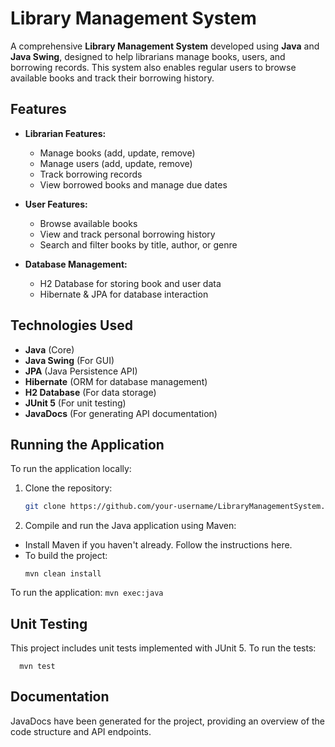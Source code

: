 # Library Management System

A comprehensive **Library Management System** developed using **Java** and **Java Swing**, designed to help librarians manage books, users, and borrowing records. This system also enables regular users to browse available books and track their borrowing history.

## Features

- **Librarian Features:**
  - Manage books (add, update, remove)
  - Manage users (add, update, remove)
  - Track borrowing records
  - View borrowed books and manage due dates

- **User Features:**
  - Browse available books
  - View and track personal borrowing history
  - Search and filter books by title, author, or genre

- **Database Management:**
  - H2 Database for storing book and user data
  - Hibernate & JPA for database interaction

## Technologies Used

- **Java** (Core)
- **Java Swing** (For GUI)
- **JPA** (Java Persistence API)
- **Hibernate** (ORM for database management)
- **H2 Database** (For data storage)
- **JUnit 5** (For unit testing)
- **JavaDocs** (For generating API documentation)

## Running the Application

To run the application locally:

1. Clone the repository:
   ```bash
   git clone https://github.com/your-username/LibraryManagementSystem.git && cd LibraryManagementSystem
2. Compile and run the Java application using Maven:
  - Install Maven if you haven't already. Follow the instructions here.
  - To build the project:
    ```
    mvn clean install
    ```
    
  To run the application:
    ```
    mvn exec:java
    ```
    
## Unit Testing

This project includes unit tests implemented with JUnit 5. To run the tests:
  ```
    mvn test
  ```

## Documentation

JavaDocs have been generated for the project, providing an overview of the code structure and API endpoints.
